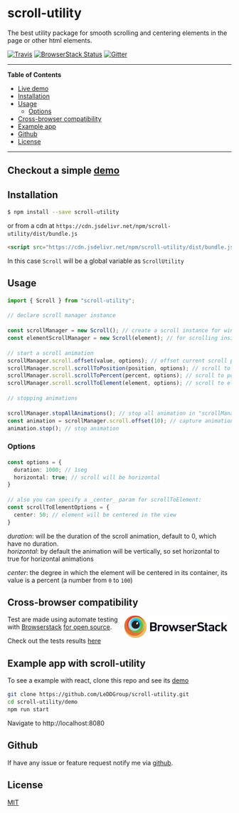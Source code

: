 # scroll-utility

The best utility package for smooth scrolling and centering elements in the page or other html elements.

[![Travis](https://travis-ci.org/LeDDGroup/scroll-utility.svg?branch=master)](https://github.com/LeDDGroup/scroll-utility) [![BrowserStack Status](https://www.browserstack.com/automate/badge.svg?badge_key=QmJOaDZzS3BBOWUrem1PMWw1K29CZjByZjNBcTNyYlE0LzVYZEhFYVg1ST0tLXBOR05wTitscU1PM2FvQ0NrOUlHbHc9PQ==--70960e59e91fc8efc3dced4f2cebeff5665746ca)](https://www.browserstack.com/automate/public-build/QmJOaDZzS3BBOWUrem1PMWw1K29CZjByZjNBcTNyYlE0LzVYZEhFYVg1ST0tLXBOR05wTitscU1PM2FvQ0NrOUlHbHc9PQ==--70960e59e91fc8efc3dced4f2cebeff5665746ca) [![Gitter](https://img.shields.io/gitter/room/nwjs/nw.js.svg)](https://gitter.im/LeddSoftware/scroll-utility)

---

**Table of Contents**

- [Live demo](#checkout-a-simple-demohttpsleddgroupcomscroll-example)
- [Installation](#installation)
- [Usage](#usage)
  - [Options](#options)
- [Cross-browser compatibility](#cross-browser-compatibility)
- [Example app](#example-app-with-scroll-utility)
- [Github](#github)
- [License](#license)

---

## Checkout a simple [demo](https://leddgroup.com/scroll-example)

## Installation

```sh
$ npm install --save scroll-utility
```

or from a cdn at `https://cdn.jsdelivr.net/npm/scroll-utility/dist/bundle.js`

```html
<script src="https://cdn.jsdelivr.net/npm/scroll-utility/dist/bundle.js"></script>
```

In this case `Scroll` will be a global variable as `ScrollUtility`

## Usage

```js
import { Scroll } from "scroll-utility";

// declare scroll manager instance

const scrollManager = new Scroll(); // create a scroll instance for window for scrolling the page
const elementScrollManager = new Scroll(element); // for scrolling inside element instead of window

// start a scroll animation
scrollManager.scroll.offset(value, options); // offset current scroll position by "value"
scrollManager.scroll.scrollToPosition(position, options); // scroll to position "position"
scrollManager.scroll.scrollToPercent(percent, options); // scroll to position given by "percent"
scrollManager.scroll.scrollToElement(element, options); // scroll to element "element"

// stopping animations

scrollManager.stopAllAnimations(); // stop all animation in "scrollManager"
const animation = scrollManager.scroll.offset(10); // capture animation
animation.stop(); // stop animation
```

### Options

```ts
const options = {
  duration: 1000; // 1seg
  horizontal: true; // scroll will be horizontal
}

// also you can specify a _center_ param for scrollToElement:
const scrollToElementOptions = {
  center: 50; // element will be centered in the view
}
```

_duration_: will be the duration of the scroll animation, default to 0, which have no duration.  
_horizontal_: by default the animation will be vertically, so set horizontal to true for horizontal animations

_center_: the degree in which the element will be centered in its container, its value is a percent (a number from `0` to `100`)

## Cross-browser compatibility

<img  height="50" src="https://raw.githubusercontent.com/LeDDGroup/scroll-utility/master/assets/BrowserStack-logo.png" alt="Browserstack logo" style="float: right; margin-right: 10px; text-align: middle">

Test are made using automate testing with [Browserstack](https://www.browserstack.com) [for open source](https://www.browserstack.com/open-source?ref=pricing).

Check out the tests results [here](https://www.browserstack.com/automate/public-build/QmJOaDZzS3BBOWUrem1PMWw1K29CZjByZjNBcTNyYlE0LzVYZEhFYVg1ST0tLXBOR05wTitscU1PM2FvQ0NrOUlHbHc9PQ==--70960e59e91fc8efc3dced4f2cebeff5665746ca)

## Example app with scroll-utility

To see a example with react, clone this repo and see its [demo](https://leddgroup.com/scroll-example)

```sh
git clone https://github.com/LeDDGroup/scroll-utility.git
cd scroll-utility/demo
npm run start
```

Navigate to http://localhost:8080

## Github

If have any issue or feature request notify me via [github](https://github.com/LeDDGroup/scroll-utility/issues).

## License

[MIT](./LICENSE.md)
